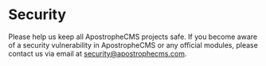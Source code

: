 # Security

Please help us keep all ApostropheCMS projects safe. If you become aware of a
security vulnerability in ApostropheCMS or any official modules, please contact
us via email at [security@apostrophecms.com](mailto:security@apostrophecms.com).

